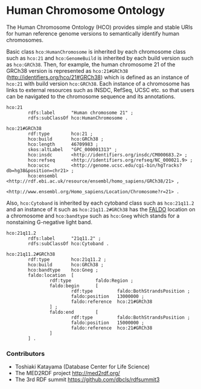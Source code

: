 # Human Chromosome Ontology

The Human Chromosome Ontology (HCO) provides simple and stable URIs for human reference genome versions to semantically identify human chromosomes.

Basic class `hco:HumanChromosome` is inherited by each chromosome class such as `hco:21` and `hco:GenomeBuild` is inherited by each build version such as `hco:GRCh38`. Then, for example, the human chromosome 21 of the GRCh38 version is represented as `hco:21#GRCh38` (<http://identifiers.org/hco/21#GRCh38>) which is defined as an instance of `hco:21` with build version `hco:GRCh38`. Each instance of a chromosome has links to external resources such as INSDC, RefSeq, UCSC etc. so that users can be navigated to the chromosome sequence and its annotations.

```
hco:21
        rdfs:label      "Human chromosome 21" ;
        rdfs:subClassOf hco:HumanChromosome .

hco:21#GRCh38
        rdf:type        hco:21 ;
        hco:build       hco:GRCh38 ;
        hco:length      46709983 ;
        skos:altLabel   "GPC_000001313" ;
        hco:insdc       <http://identifiers.org/insdc/CM000683.2> ;
        hco:refseq      <http://identifiers.org/refseq/NC_000021.9> ;
        hco:ucsc        <http://genome.ucsc.edu/cgi-bin/hgTracks?db=hg38&position=chr21> ;
        hco:ensembl     <http://rdf.ebi.ac.uk/resource/ensembl/homo_sapiens/GRCh38/21> ,
                        <http://www.ensembl.org/Homo_sapiens/Location/Chromosome?r=21> .
```

Also, `hco:Cytoband` is inherited by each cytoband class such as `hco:21q11.2` and an instance of it such as `hco:21q11.2#GRCh38` has the [FALDO](http://biohackathon.org/resource/faldo) location on a chromosome and `hco:bandtype` such as `hco:Gneg` which stands for a nonstaining G-negative light band.

```
hco:21q11.2
        rdfs:label      "21q11.2" ;
        rdfs:subClassOf hco:Cytoband .

hco:21q11.2#GRCh38
        rdf:type        hco:21q11.2 ;
        hco:build       hco:GRCh38 ;
        hco:bandtype    hco:Gneg ;
        faldo:location  [
                rdf:type         faldo:Region ;
                faldo:begin      [
                        rdf:type         faldo:BothStrandsPosition ;
                        faldo:position   13000000 ;
                        faldo:reference  hco:21#GRCh38
                ] ;
                faldo:end        [
                        rdf:type         faldo:BothStrandsPosition ;
                        faldo:position   15000000 ;
                        faldo:reference  hco:21#GRCh38
                ]
        ] .
```

### Contributors

* Toshiaki Katayama (Database Center for Life Science)
* The MED2RDF project <http://med2rdf.org/>
* The 3rd RDF summit <https://github.com/dbcls/rdfsummit3>
